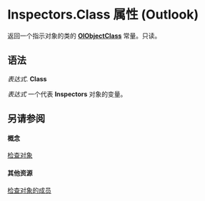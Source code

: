 
# Inspectors.Class 属性 (Outlook)

返回一个指示对象的类的  **[OlObjectClass](33d724b3-df3c-2a7f-a80f-93b66d96f588.md)** 常量。只读。


## 语法

 _表达式_. **Class**

 _表达式_ 一个代表 **Inspectors** 对象的变量。


## 另请参阅


#### 概念


[检查对象](b65475d6-a212-fc96-459d-47390dfe5ee5.md)
#### 其他资源


[检查对象的成员](897aab77-650a-6f0a-7599-5487bec45448.md)